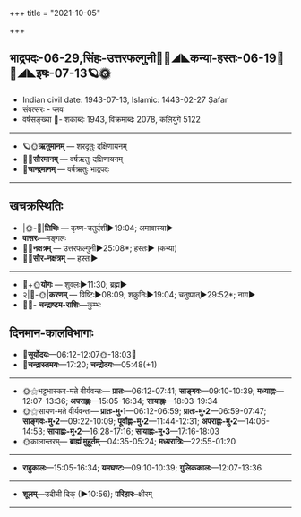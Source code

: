 +++
title = "2021-10-05"

+++
## भाद्रपदः-06-29,सिंहः-उत्तरफल्गुनी🌛🌌◢◣कन्या-हस्तः-06-19🌌🌞◢◣इषः-07-13🪐🌞
- Indian civil date: 1943-07-13, Islamic: 1443-02-27 Ṣafar
- संवत्सरः - प्लवः
- वर्षसङ्ख्या 🌛- शकाब्दः 1943, विक्रमाब्दः 2078, कलियुगे 5122
___________________
- 🪐🌞**ऋतुमानम्** — शरदृतुः दक्षिणायनम्
- 🌌🌞**सौरमानम्** — वर्षऋतुः दक्षिणायनम्
- 🌛**चान्द्रमानम्** — वर्षऋतुः भाद्रपदः
___________________


## खचक्रस्थितिः
- |🌞-🌛|**तिथिः** — कृष्ण-चतुर्दशी►19:04; अमावास्या►  
- **वासरः**—मङ्गलः  
- 🌌🌛**नक्षत्रम्** — उत्तरफल्गुनी►25:08*; हस्तः► (कन्या)  
- 🌌🌞**सौर-नक्षत्रम्** — हस्तः►  
___________________
- 🌛+🌞**योगः** — शुक्लः►11:30; ब्रह्म►  
- २|🌛-🌞|**करणम्** — विष्टिः►08:09; शकुनिः►19:04; चतुष्पात्►29:52*; नाग►  
- 🌌🌛- **चन्द्राष्टम-राशिः**—कुम्भः  


## दिनमान-कालविभागाः
- 🌅**सूर्योदयः**—06:12-12:07🌞️-18:03🌇  
- 🌛**चन्द्रास्तमयः**—17:20; **चन्द्रोदयः**—05:48(+1)  
___________________
- 🌞⚝भट्टभास्कर-मते वीर्यवन्तः— **प्रातः**—06:12-07:41; **साङ्गवः**—09:10-10:39; **मध्याह्नः**—12:07-13:36; **अपराह्णः**—15:05-16:34; **सायाह्नः**—18:03-19:34  
- 🌞⚝सायण-मते वीर्यवन्तः— **प्रातः-मु॰1**—06:12-06:59; **प्रातः-मु॰2**—06:59-07:47; **साङ्गवः-मु॰2**—09:22-10:09; **पूर्वाह्णः-मु॰2**—11:44-12:31; **अपराह्णः-मु॰2**—14:06-14:53; **सायाह्णः-मु॰2**—16:28-17:16; **सायाह्णः-मु॰3**—17:16-18:03  
- 🌞कालान्तरम्— **ब्राह्मं मुहूर्तम्**—04:35-05:24; **मध्यरात्रिः**—22:55-01:20  
___________________
- **राहुकालः**—15:05-16:34; **यमघण्टः**—09:10-10:39; **गुलिककालः**—12:07-13:36  
___________________
- **शूलम्**—उदीची दिक् (►10:56); **परिहारः**–क्षीरम्  
___________________
